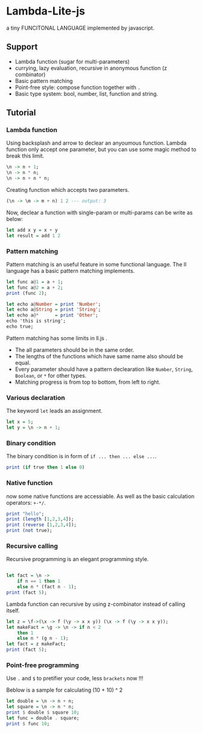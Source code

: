 # Lambda-Lite-js
a tiny FUNCITONAL LANGUAGE implemented by javascript.

## Support

* Lambda function (sugar for multi-parameters)
* currying, lazy evaluation, recursive in anonymous function (z combinator)
* Basic pattern matching
* Point-free style: compose function together with `.`
* Basic type system: bool, number, list, function and string.

## Tutorial

### Lambda function

Using backsplash and arrow to declear an anyoumous function. Lambda function only accept one parameter, but you can use some magic method to break this limit.

```haskell
\n -> n + 1;
\n -> n * n;
\n -> n + n * n;
```

Creating function which accepts two parameters.

```haskell
(\n -> \m -> m + n) 1 2 --- output: 3
```

Now, declear a function with single-param or multi-params can be write as below:

```haskell
let add x y = x + y
let result = add 1 2
```

### Pattern matching

Pattern matching is an useful feature in some functional language. The ll language has a basic pattern matching implements.

```haskell
let func a@1 = a + 1;
let func a@2 = a + 2;
print (func 2);

let echo a@Number = print 'Number';
let echo a@String = print 'String';
let echo a@*      = print 'Other';
echo 'this is string';
echo true;
```

Pattern matching has some limits in ll.js .

* The all parameters should be in the same order.
* The lengths of the functions which have same name also should be equal.
* Every parameter should have a pattern declearation like `Number`, `String`, `Boolean`, or `*` for other types.
* Matching progress is from top to bottom, from left to right.

### Various declaration

The keyword `let` leads an assignment.

```haskell
let x = 5;
let y = \n -> n + 1;
```

### Binary condition

The binary condition is in form of `if ... then ... else ...`.

```haskell
print (if true then 1 else 0)
```

### Native function

now some native functions are accessiable. As well as the basic calculation operators: `+-*/`.

```haskell
print "hello";
print (length [1,2,3,4]);
print (reverse [1,2,3,4]);
print (not true);
```

### Recursive calling

Recursive programming is an elegant programming style.

```haskell

let fact = \n ->
    if n == 1 then 1
    else n * (fact n - 1);
print (fact 5);
```

Lambda function can recursive by using z-combinator instead of calling itself.

```haskell
let z = \f->(\x -> f (\y -> x x y)) (\x -> f (\y -> x x y));
let makeFact = \g -> \n -> if n < 2
    then 1
    else n * (g n - 1);
let fact = z makeFact;
print (fact 5);
```

### Point-free programming

Use `.` and `$` to pretifier your code, less `brackets` now !!!

Beblow is a sample for calculating (10 + 10) ^ 2

```haskell
let double = \n -> n + n;
let square = \n -> n * n;
print $ double $ square 10;
let func = double . square;
print $ func 10;
```
